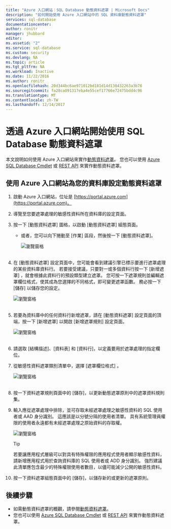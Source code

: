 ```yaml
---
title: "Azure 入口網站：SQL Database 動態資料遮罩 | Microsoft Docs"
description: "如何開始使用 Azure 入口網站中的 SQL 資料庫動態資料遮罩"
services: sql-database
documentationcenter: 
author: ronitr
manager: jhubbard
editor: 
ms.assetid: "2"
ms.service: sql-database
ms.custom: security
ms.devlang: NA
ms.topic: article
ms.tgt_pltfrm: NA
ms.workload: Inactive
ms.date: 11/22/2016
ms.author: ronitr
ms.openlocfilehash: 20d344bc6ae971012bd181d14d130432263a3b76
ms.sourcegitcommit: fa28ca091317eba4e55cef17766e72475bdd4c96
ms.translationtype: MT
ms.contentlocale: zh-TW
ms.lasthandoff: 12/14/2017
---
```

# <a name="get-started-with-sql-database-dynamic-data-masking-with-the-azure-portal"></a>透過 Azure 入口網站開始使用 SQL Database 動態資料遮罩

本文說明如何使用 Azure 入口網站來實作[動態資料遮罩](sql-database-dynamic-data-masking-get-started.md)。 您也可以使用 [Azure SQL Database Cmdlet](https://msdn.microsoft.com/library/azure/mt574084.aspx) 或 [REST API](https://msdn.microsoft.com/library/dn505719.aspx) 來實作動態資料遮罩。


## <a name="set-up-dynamic-data-masking-for-your-database-using-the-azure-portal"></a>使用 Azure 入口網站為您的資料庫設定動態資料遮罩
1. 啟動 Azure 入口網站，位址是 [https://portal.azure.com](https://portal.azure.com)。
2. 導覽至您要遮罩處理的敏感性資料所在資料庫的設定頁面。
3. 按一下 [動態資料遮罩] 圖格，以啟動 [動態資料遮罩] 組態頁面。
   
   * 或者，您可以向下捲動至 [作業] 區段，然後按一下 [動態資料遮罩]。
     
     ![瀏覽窗格](./media/sql-database-dynamic-data-masking-get-started/4_ddm_settings_tile.png)<br/><br/>
4. 在 [動態資料遮罩] 設定頁面中，您可能會看到建議引擎已標示要進行遮罩處理的某些資料庫資料行。 若要接受建議，只要對一或多個資料行按一下 [新增遮罩] ，就會根據此資料行的預設類型建立遮罩。 您可按一下遮罩規則並編輯遮罩欄位格式，使其成為您選擇的不同格式，即可變更遮罩函數。 務必按一下 [儲存]  以儲存您的設定。
   
    ![瀏覽窗格](./media/sql-database-dynamic-data-masking-get-started/5_ddm_recommendations.png)<br/><br/>
5. 若要為資料庫中的任何資料行新增遮罩，請在 [動態資料遮罩] 設定頁面的頂端，按一下 [新增遮罩] 以開啟 [新增遮罩規則] 設定頁面。
   
    ![瀏覽窗格](./media/sql-database-dynamic-data-masking-get-started/6_ddm_add_mask.png)<br/><br/>
6. 請選取 [結構描述]、[資料表] 和 [資料行]，以定義要用於遮罩處理的指定欄位。
7. 從敏感性資料遮罩類別清單中，選擇 [遮罩欄位格式]  。
   
    ![瀏覽窗格](./media/sql-database-dynamic-data-masking-get-started/7_ddm_mask_field_format.png)<br/><br/>        
8. 按一下資料遮罩規則頁面中的 [儲存]，以更新動態遮罩原則中的遮罩資料規則集。
9. 輸入應從遮罩處理中排除，並可存取未經遮罩處理之敏感性資料的 SQL 使用者或 AAD 身分識別。 這應該是以分號分隔的使用者清單。 具有系統管理員權限的使用者永遠都有未經遮罩處理之原始資料的存取權。
   
    ![瀏覽窗格](./media/sql-database-dynamic-data-masking-get-started/8_ddm_excluded_users.png)
   
   > [!TIP]
   > 若要讓應用程式層級可以對具有特殊權限的應用程式使用者顯示敏感性資料，請新增應用程式用於查詢資料庫的 SQL 使用者或 ADD 身分識別。 強烈建議此清單應包含最少的特殊權限使用者數目，以儘可能減少公開的敏感性資料。
   > 
   > 
10. 按一下資料遮罩組態頁面中的 [儲存]，以儲存新的或更新的遮罩原則。


## <a name="next-steps"></a>後續步驟

* 如需動態資料遮罩的概觀，請參閱[動態資料遮罩](sql-database-dynamic-data-masking-get-started.md)。
* 您也可以使用 [Azure SQL Database Cmdlet](https://msdn.microsoft.com/library/azure/mt574084.aspx) 或 [REST API](https://msdn.microsoft.com/library/dn505719.aspx) 來實作動態資料遮罩。
